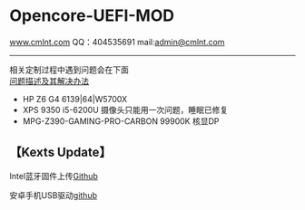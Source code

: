 Opencore-UEFI-MOD 
====
www.cmlnt.com QQ：404535691 mail:admin@cmlnt.com<br>

----
相关定制过程中遇到问题会在下面</br>
[问题描述及其解决办法](https://github.com/CMLNT/Opencore-UEFI-MOD/wiki/%E9%97%AE%E9%A2%98%E4%B8%93%E6%A0%8F)

* HP Z6 G4 6139|64|W5700X
* XPS 9350 i5-6200U 摄像头只能用一次问题，睡眠已修复
* MPG-Z390-GAMING-PRO-CARBON 99900K 核显DP 








【Kexts Update】
----
Intel蓝牙固件上传[Github](https://github.com/zxystd/IntelBluetoothFirmware)

安卓手机USB驱动[github](https://github.com/jwise/HoRNDIS/releases)
